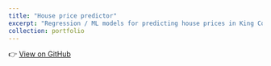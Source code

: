 ```yaml
---
title: "House price predictor"
excerpt: "Regression / ML models for predicting house prices in King County. <br/><img src='/images/port3.png' width=\"500\" height=\"300\">"
collection: portfolio
---
```


👉 [View on GitHub](https://github.com/cyzhang39/King_County-WA-_House_Price_Pred)
